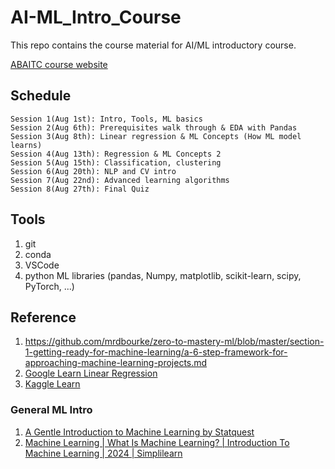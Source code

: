 # AI-ML_Intro_Course

This repo contains the course material for AI/ML introductory course.

[ABAITC course website](https://abaitc.org/t-classes/304240801)

## Schedule

``` text
Session 1(Aug 1st): Intro, Tools, ML basics
Session 2(Aug 6th): Prerequisites walk through & EDA with Pandas
Session 3(Aug 8th): Linear regression & ML Concepts (How ML model learns)
Session 4(Aug 13th): Regression & ML Concepts 2
Session 5(Aug 15th): Classification, clustering
Session 6(Aug 20th): NLP and CV intro
Session 7(Aug 22nd): Advanced learning algorithms
Session 8(Aug 27th): Final Quiz
```

## Tools

1. git
2. conda
3. VSCode
4. python ML libraries (pandas, Numpy, matplotlib, scikit-learn, scipy, PyTorch, ...)

## Reference

1. <https://github.com/mrdbourke/zero-to-mastery-ml/blob/master/section-1-getting-ready-for-machine-learning/a-6-step-framework-for-approaching-machine-learning-projects.md>
1. [Google Learn Linear Regression](https://developers.google.com/machine-learning/crash-course/descending-into-ml/linear-regression)
1. [Kaggle Learn](<https://www.kaggle.com/learn>)

### General ML Intro

1. [A Gentle Introduction to Machine Learning by Statquest](<https://youtu.be/Gv9_4yMHFhI?si=Ccz_40XCdr0PY3Qw>)
1. [Machine Learning | What Is Machine Learning? | Introduction To Machine Learning | 2024 | Simplilearn](https://youtu.be/ukzFI9rgwfU?si=8fMWTJvIQZXAxOyL)
